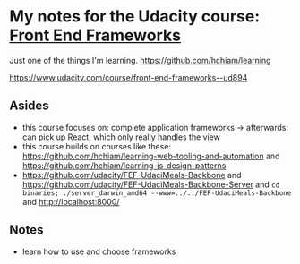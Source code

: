 # My notes for the Udacity course: [Front End Frameworks](https://classroom.udacity.com/courses/ud894)

Just one of the things I'm learning. <https://github.com/hchiam/learning>

<https://www.udacity.com/course/front-end-frameworks--ud894>

## Asides

- this course focuses on: complete application frameworks -> afterwards: can pick up React, which only really handles the view
- this course builds on courses like these: <https://github.com/hchiam/learning-web-tooling-and-automation> and <https://github.com/hchiam/learning-js-design-patterns>
- <https://github.com/udacity/FEF-UdaciMeals-Backbone> and <https://github.com/udacity/FEF-UdaciMeals-Backbone-Server> and `cd binaries; ./server_darwin_amd64 --www=../../FEF-UdaciMeals-Backbone` and <http://localhost:8000/>

## Notes

- learn how to use and choose frameworks
